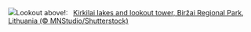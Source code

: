 ![](https://www.bing.com/th?id=OHR.KirkilaiTower_EN-GB0394335960_UHD.jpg&w=1000)Lookout above!:&nbsp;&ensp;[Kirkilai lakes and lookout tower, Biržai Regional Park, Lithuania (© MNStudio/Shutterstock)](https://www.bing.com/th?id=OHR.KirkilaiTower_EN-GB0394335960_UHD.jpg)
<br><br/>
